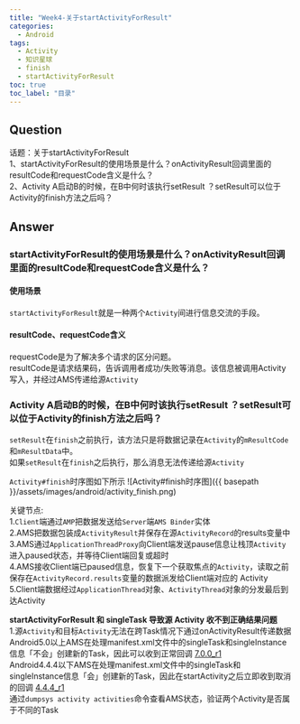 ```yaml
---
title: "Week4-关于startActivityForResult"
categories:
  - Android
tags:
  - Activity
  - 知识星球
  - finish
  - startActivityForResult
toc: true
toc_label: "目录"
---
```


## Question
话题：关于startActivityForResult  
1、startActivityForResult的使用场景是什么？onActivityResult回调里面的resultCode和requestCode含义是什么？  
2、Activity A启动B的时候，在B中何时该执行setResult ？setResult可以位于Activity的finish方法之后吗？  

## Answer
### startActivityForResult的使用场景是什么？onActivityResult回调里面的resultCode和requestCode含义是什么？  
#### 使用场景
`startActivityForResult`就是一种两个`Activity`间进行信息交流的手段。
#### resultCode、requestCode含义
requestCode是为了解决多个请求的区分问题。  
resultCode是请求结果码，告诉调用者成功/失败等消息。该信息被调用Activity写入，并经过AMS传递给源`Activity`

### Activity A启动B的时候，在B中何时该执行setResult ？setResult可以位于Activity的finish方法之后吗？  
`setResult`在`finish`之前执行，该方法只是将数据记录在`Activity`的`mResultCode`和`mResultData`中。  
如果`setResult`在`finish`之后执行，那么消息无法传递给源`Activity`

`Activity#finish`时序图如下所示
![Activity#finish时序图]({{ basepath }}/assets/images/android/activity_finish.png)

关键节点:  
1.`Client`端通过`AMP`把数据发送给`Server`端`AMS Binder`实体  
2.AMS把数据包装成`ActivityResult`并保存在源`ActivityRecord`的results变量中  
3.AMS通过`ApplicationThreadProxy`向Client端发送pause信息让栈顶`Activity`进入paused状态，并等待Client端回复或超时  
4.AMS接收Client端已paused信息，恢复下一个获取焦点的`Activity`，读取之前保存在`ActivityRecord.results`变量的数据派发给Client端对应的 Activity  
5.Client端数据经过`ApplicationThread`对象、`ActivityThread`对象的分发最后到达Activity


**startActivityForResult 和 singleTask 导致源 Activity 收不到正确结果问题**  
1.源`Activity`和目标`Activity`无法在跨Task情况下通过onActivityResult传递数据    
Android5.0以上AMS在处理manifest.xml文件中的singleTask和singleInstance信息「不会」创建新的Task，因此可以收到正常回调 [7.0.0_r1](http://androidxref.com/7.0.0_r1/xref/frameworks/base/services/core/java/com/android/server/am/ActivityStarter.java#1196)  
Android4.4.4以下AMS在处理manifest.xml文件中的singleTask和singleInstance信息「会」创建新的Task，因此在startActivity之后立即收到取消的回调 [4.4.4_r1](http://androidxref.com/4.4.4_r1/xref/frameworks/base/services/java/com/android/server/am/ActivityStackSupervisor.java#1399)  
通过`dumpsys activity activities`命令查看AMS状态，验证两个Activity是否属于不同的Task
